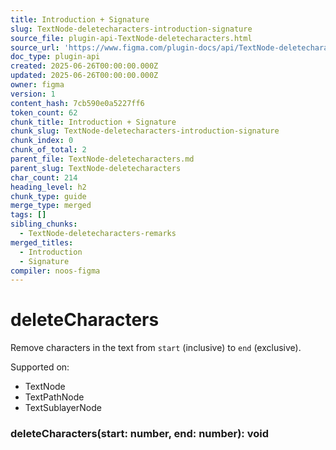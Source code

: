 ```yaml
---
title: Introduction + Signature
slug: TextNode-deletecharacters-introduction-signature
source_file: plugin-api-TextNode-deletecharacters.html
source_url: 'https://www.figma.com/plugin-docs/api/TextNode-deletecharacters/'
doc_type: plugin-api
created: 2025-06-26T00:00:00.000Z
updated: 2025-06-26T00:00:00.000Z
owner: figma
version: 1
content_hash: 7cb590e0a5227ff6
token_count: 62
chunk_title: Introduction + Signature
chunk_slug: TextNode-deletecharacters-introduction-signature
chunk_index: 0
chunk_of_total: 2
parent_file: TextNode-deletecharacters.md
parent_slug: TextNode-deletecharacters
char_count: 214
heading_level: h2
chunk_type: guide
merge_type: merged
tags: []
sibling_chunks:
  - TextNode-deletecharacters-remarks
merged_titles:
  - Introduction
  - Signature
compiler: noos-figma
---
```


# deleteCharacters

Remove characters in the text from `start` (inclusive) to `end` (exclusive).

 Supported on:

- TextNode
- TextPathNode
- TextSublayerNode

### deleteCharacters(start: number, end: number): void
